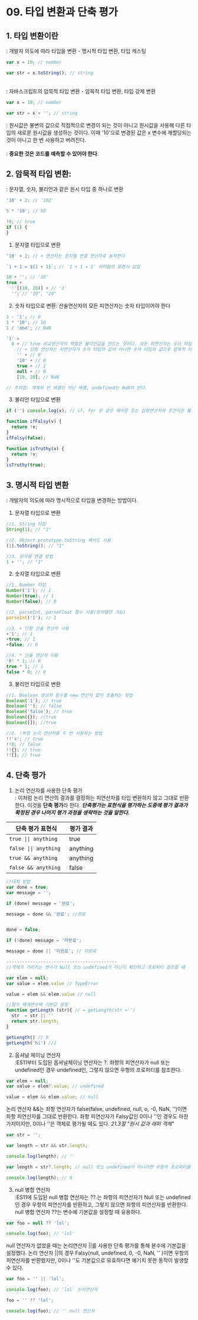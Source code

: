 # 09. 타입 변환과 단축 평가

## 1. 타입 변환이란

: 개발자 의도에 따라 타입을 변환 - 명시적 타입 변환, 타입 캐스팅

```js
var x = 10; // number

var str = x.toString(); // string
```

</br>
: 자바스크립트의 암묵적 타입 변환 - 암뮥적 타입 변환, 타입 강제 변환

```js
var x = 10; // number

var str = x + ''; // string
```

: 원시값은 불변의 값으로 직접적으로 변경이 되는 것이 아니고 원시값을 사용해 다른 타입의 새로운 원시값을 생성하는 것이다. 이때 '10'으로 변경된 값은 x 변수에 재할당되는 것이 아니고 한 번 사용하고 버려진다.
</br></br>
: **중요한 것은 코드를 예측할 수 있어야 한다**.

## 2. 암묵적 타입 변환:

: 문자열, 숫자, 불리언과 같은 원시 타입 중 하나로 변환

```js
'10' + 2; // '102'

5 * '10'; // 50

!0; // true
if (1) {
}
```

1. 문자열 타입으로 변환

```js
'10' + 2; // + 연산자는 문자열 연결 연산자로 동작한다

`1 + 1 = ${1 + 1}`; // '1 + 1 = 2' 리터럴의 표현식 삽입

10 + ''; // '10'
true +
  ''[(10, 20)] + // '1'
  ''; // "10", "20"
```

2. 숫자 타입으로 변환: 산술연산자의 모든 피연산자는 숫자 타입이어야 한다

```js
1 - '1'; // 0
1 * '10'; // 10
1 / 'one'; // NaN

'1' >
  0 + // true 비교연산자의 역할은 불리언값을 만드는 것이다. 모든 피연산자는 숫자 타입이어야 한다.
    // + 단항 연산자는 피연산자가 숫자 타입의 값이 아니면 숫자 타입의 값으로 암묵적 타입 변환을 시도한다.
    '' + // 0
    '10' + // 0
    true + // 1
    null + // 0
    [10, 20]; // NaN

// 주의점: 객체와 빈 배열이 아닌 배열, undefined는 NaN이 된다.
```

3. 불리언 타입으로 변환

```js
if ('') console.log(x); // if, for 문 같은 재어문 또는 삼항연산자의 조건식은 불리언 값으로 평가된다.

function ifFalsy(v) {
  return !v;
}
ifFalsy(false);

function isTruthy(v) {
  return !v;
}
isTruthy(true);
```

## 3. 명시적 타입 변환

: 개발자의 의도에 따라 명시적으로 타입을 변경하는 방법이다.

1. 문자열 타입으로 변환

```js
//1. String 타입
String(1); // "1"

//2. Object.prototype.toString 메서드 사용
(1).toString(); // "1"

//3. 문자열 연결 방법
1 + ''; // "1"
```

2. 숫자열 타입으로 변환

```js
//1. Number 타입
Number('1'); // 1
Number(true); // 1
Number(false); // 0

//2. parseInt, parseFloat 함수 사용(문자열만 가능)
parseInt('1'); // 1

//3. + 단항 산술 연산자 사용
+'1'; // 1
+true; // 1
+false; // 0

//4. * 산술 연산자 이용
'0' * 1; // 0
true * 1; // 1
false * 0; // 0
```

3. 불리언 타입으로 변환

```js
//1. Boolean 생성자 함수를 new 연산자 없이 호출하는 방법
Boolean('1'); // true
Boolean(''); // false
Boolean('false'); // true
Boolean({}); //true
Boolean([]); //true

//2. !부정 논리 연산자를 두 번 사용하는 방법
!!'x'; // true
!!0; // false
!!{}; // true
!![]; // true
```

## 4. 단축 평가

1. 논리 연산자를 사용한 단축 평가
   </br>
   : 이처럼 논리 연산의 결과를 결정하는 피연산자를 타입 변환하지 않고 그대로 반환한다. 이것을 **단축 평가**라 한다. **_단축평가는 표현식을 평가하는 도중에 평가 결과가 확정된 경우 나머지 평가 과정을 생략하는 것을 말한다._**

| 단축 평가 표현식      | 평가 결과 |
| --------------------- | --------- |
| `true \|\| anything ` | true      |
| `false \|\| anything` | anything  |
| `true && anything `   | anything  |
| `false && anything `  | false     |

```js
//대체 방법
var done = true;
var message = '';

if (done) message = '완료';

message = done && '완료'; //완료


done = false;

if (!done) message = '미완료';

message = done || '미완료'; // 미완료

------------------------------------------
//객체가 가리키는 변수가 Null 또는 undefined가 아닌지 확인하고 프로퍼티 참조할 때

var elem = null;
var value = elem.value // TypeError

value = elem && elem.value // null

//함수 매개변수에 기본값 설정
function getLength (str){ // = getLength(str ='')
  str  = str || ''
  return str.length;
}

getLength() // 0
getLength('hi') //2

```

2. 옵셔널 체이닝 연산자
   </br>
   :ES11부터 도입된 옵셔널체이닝 연산자는 ?. 좌항의 피연산자가 null 또는 undefined인 경우 undefined인, 그렇지 않으면 우항의 프로퍼티를 참조한다.

```js
var elem = null;
var value = elem?.value; // undefined

value = elem && elem.value; // null
```

논리 연산자 &&는 좌항 연산자가 false(false, undefined, null, o, -0, NaN, '')이면 좌항 피연산자를 그대로 반환한다. 좌항 피연산자가 Falsy값인 0이나 ''인 경우도 마찬가지이지만, 0이나 ''은 객체로 평가될 떼도 있다. _21.3절 "원시 값과 래퍼 객체"_

```js
var str = '';

var length = str && str.length;

console.log(length); // ''

var length = str?.length; // null 또는 undefined가 아니라면 우항의 프로퍼티를 참조

console.log(length); // 0
```

3. null 병합 연산자
   </br>
   :ES11에 도입된 null 병합 연산자는 ??.는 좌항의 피연산자가 Null 또는 undefined인 경우 우항의 피연산자를 반환하고, 그렇지 않으면 좌항의 피연산자를 반환한다. null 병합 연산자 ??는 변수에 기본값을 설정할 때 유용하다.

```js
var foo = null ?? 'lol';

console.log(foo); // 'lol'
```

null 연산자가 없었을 때는 논리연산자 ||를 사용한 단축 평가를 통해 뵨수에 기본값을 설정했다. 논리 연산자 ||의 경우 Falsy(null, undefined, 0, -0, NaN, '' )이면 우항의 피연산자를 반환헸지만, 0이나 ''도 기본값으로 유효하다면 예기치 못한 동작이 발생할 수 있다.

```js
var foo = '' || 'lol';

console.log(foo); // 'lol' 논리연산자

foo = '' ?? 'lol';

console.log(foo); // '' null 연산자
```
